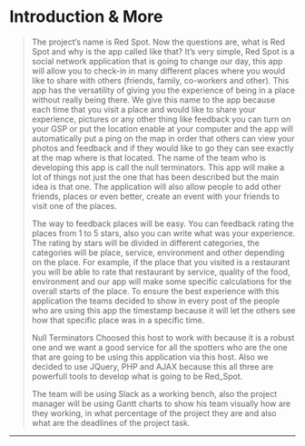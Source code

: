 Introduction & More
===================
>
>
>	The project’s name is Red Spot. Now the questions are, what is Red Spot and why is the app called like that? It’s very simple, Red Spot is a social network application that is going to change our day, this app will allow you to check-in in many different places where you would like to share with others (friends, family, co-workers and other). This app has the versatility of giving you the experience of being in a place without really being there. We give this name to the app because each time that you visit a place and would like to share your experience, pictures or any other thing like feedback you can turn on your GSP or put the location enable at your computer and the app will automatically put a ping on the map in order that others can view your photos and feedback and if they would like to go they can see exactly at the map where is that located. The name of the team who is developing this app is call the null terminators. This app will make a lot of things not just the one that has been described but the main idea is that one. The application will also allow people to add other friends, places or even better, create an event with your friends to visit one of the places.
> 
>	The way to feedback places will be easy. You can feedback rating the places from 1 to 5 stars, also you can write what was your experience. The rating by stars will be divided in different categories, the categories will be place, service, environment and other depending on the place. For example, if the place that you visited is a restaurant you will be able to rate that restaurant by service, quality of the food, environment and our app will make some specific calculations for the overall starts of the place. To ensure the best experience with this application the teams decided to show in every post of the people who are using this app the timestamp because it will let the others see how that specific place was in a specific time. 
>
>	Null Terminators Choosed this host to work with because it is a robust one and we want a good service for all the spotters who are the one that are going to be using this application via this host. Also we decided to use JQuery, PHP and AJAX because this all three are powerfull tools to develop what is going to be Red_Spot.
>
>The team will be using Slack as a working bench, also the project manager will be using Gantt charts to show his team visually how are they working, in what percentage of the project they are and also what are the deadlines of the project task.

----------------------------------------------------------------------------------------------------

